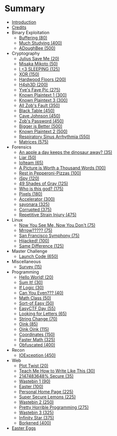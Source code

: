 # Summary

* [Introduction](README.md)
* [Credits](credits.md)
* Binary Exploitation
   * [Buffering (80)](buffering_80.md)
   * [Much Studying (400)](much_studying_400.md)
   * [ADoughBee (500)](adoughbee_500.md)
* Cryptography
   * [Julius Save Me (20)](julius_save_me_20.md)
   * [Misaka Mikoto (50)](misaka_mikoto_50.md)
   * [I <3 SLEEPING (125)](i_3_sleeping_125.md)
   * [XOR (150)](xor_150.md)
   * [Hardwood Floors (200)](hardwood_floors_200.md)
   * [H4sh3D (200)](h4sh3d_200.md)
   * [Yve's Fave Pic (275)](yves_fave_pic_275.md)
   * [Known Plaintext 1 (300)](known_plaintext_1_300.md)
   * [Known Plaintext 3 (300)](known_plaintext_3_300.md)
   * [All Zob's Fault (350)](all_zobs_fault_350.md)
   * [Black Table (450)](black_table_450.md)
   * [Cave Johnson (450)](cave_johnson_450.md)
   * [Zob's Password (450)](zobs_password_450.md)
   * [Bigger is Better (500)](bigger_is_better_500.md)
   * [Known Plaintext 2 (500)](known_plaintext_2_500.md)
   * [Respiratory Sinus Arrhythmia (550)](respiratory_sinus_arrhythmia_550.md)
   * [Matrices (575)](matrices_575.md)
* Forensics
   * [An apple a day keeps the dinosaur away? (35)](an_apple_a_day_keeps_the_dinosaur_away_35.md)
   * [Liar (50)](liar_50.md)
   * [lolteam (65)](lolteam_65.md)
   * [A Picture is Worth a Thousand Words (100)](a_picture_is_worth_a_thousand_words_100.md)
   * [Rest in Pepperoni-Pizzas (100)](rest_in_pepperoni-pizzas_100.md)
   * [iSpy (120)](ispy_120.md)
   * [49 Shades of Gray (125)](49_shades_of_gray_125.md)
   * [Who is this god? (175)](who_is_this_god_175.md)
   * [Pixels (180)](pixels_180.md)
   * [Accelerator (300)](accelerator_300.md)
   * [sayonara (325)](sayonara_325.md)
   * [Corrupted (375)](corrupted_375.md)
   * [Repetitive Strain Injury (475)](repetitive_strain_injury_475.md)
* Linux
   * [Now You See Me, Now You Don't (75)](now_you_see_me,_now_you_dont_75.md)
   * [Mrrow????? (75)](mrrow_75.md)
   * [San Francisco Symphony (75)](san_francisco_symphony_75.md)
   * [Hijacked! (100)](hijacked_100.md)
   * [Same Difference (125)](same_difference_125.md)
* Master Challenge
   * [Launch Code (650)](launch_code_650.md)
* Miscellaneous
   * [Survey (15)](survey_15.md)
* Programming
   * [Hello World! (20)](hello_world_20.md)
   * [Sum It! (30)](sum_it.md)
   * [If Logic (30)](if_logic_30.md)
   * [Can You Even??? (40)](can_you_even_40.md)
   * [Math Class (50)](math_class_50.md)
   * [Sort-of Easy (50)](sort-of_easy_50.md)
   * [EasyCTF Day (55)](easyctf_day_55.md)
   * [Looking for Letters (65)](looking_for_letters_65.md)
   * [String Change (70)](string_change_70.md)
   * [Oink (85)](oink_85.md)
   * [Oink Oink (115)](oink_oink_115.md)
   * [Coordinates (150)](coordinates_150.md)
   * [Faster Math (325)](faster_math_325.md)
   * [Obfuscated (400)](obfuscated_400.md)
* Recon
   * [IOException (450)](ioexception_450.md)
* Web
   * [Plot Twist (20)](plot_twist_20.md)
   * [Teach Me How to Write Like This (30)](teach_me_how_to_write_like_this_30.md)
   * [2147483648% Secure (35)](2147483648_secure_35.md)
   * [Wastebin 1 (90)](wastebin_1_90.md)
   * [Easter (100)](easter_100.md)
   * [Personal Home Page (225)](personal_home_page_225.md)
   * [Super Secure Lemons (225)](super_secure_lemons_225.md)
   * [Wastebin 2 (250)](wastebin_2_250.md)
   * [Pretty Horrible Programming (275)](pretty_horrible_programming_275.md)
   * [Wastebin 3 (325)](wastebin_3_325.md)
   * [Infinity Star (375)](infinity_star_375.md)
   * [Borkened (400)](borkened_400.md)
* [Easter Eggs](easter_eggs.md)

